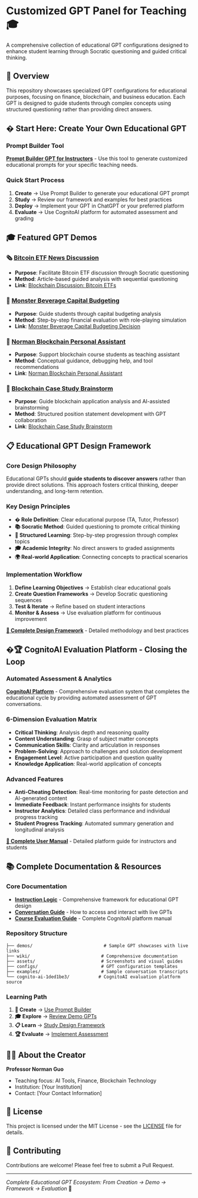 # Customized GPT Panel for Teaching 🎓

A comprehensive collection of educational GPT configurations designed to enhance student learning through Socratic questioning and guided critical thinking.

## 🌟 Overview

This repository showcases specialized GPT configurations for educational purposes, focusing on finance, blockchain, and business education. Each GPT is designed to guide students through complex concepts using structured questioning rather than providing direct answers.

## � Start Here: Create Your Own Educational GPT

### Prompt Builder Tool
**[Prompt Builder GPT for Instructors](https://chatgpt.com/g/g-6890ed7c1f648191a761225ce5035875-prompt-builder-gpt-for-instructors)** - Use this tool to generate customized educational prompts for your specific teaching needs.

### Quick Start Process
1. **Create** → Use Prompt Builder to generate your educational GPT prompt
2. **Study** → Review our framework and examples for best practices
3. **Deploy** → Implement your GPT in ChatGPT or your preferred platform
4. **Evaluate** → Use CognitoAI platform for automated assessment and grading

## 🎓 Featured GPT Demos

### 🗞️ [Bitcoin ETF News Discussion](./demos/news-discussion/)
- **Purpose**: Facilitate Bitcoin ETF discussion through Socratic questioning
- **Method**: Article-based guided analysis with sequential questioning
- **Link**: [Blockchain Discussion: Bitcoin ETFs](https://chatgpt.com/g/g-682769dfb4dc81919304b7603a8d0812-blockchain-discussion-bitcoin-etfs)

### 💼 [Monster Beverage Capital Budgeting](./demos/case-study/)
- **Purpose**: Guide students through capital budgeting analysis
- **Method**: Step-by-step financial evaluation with role-playing simulation
- **Link**: [Monster Beverage Capital Budgeting Decision](https://chatgpt.com/g/g-682403e6757081919bc0555d1f4bbe0b-monster-beverage-capital-budgeting-decision)

### 🔗 [Norman Blockchain Personal Assistant](./demos/course-ta/)
- **Purpose**: Support blockchain course students as teaching assistant
- **Method**: Conceptual guidance, debugging help, and tool recommendations
- **Link**: [Norman Blockchain Personal Assistant](https://chatgpt.com/g/g-6827649b6ea881918c26776087f2bc59-norman-blockchain-personal-assistant)

### 🧠 [Blockchain Case Study Brainstorm](./demos/blockchain-case-study/)
- **Purpose**: Guide blockchain application analysis and AI-assisted brainstorming
- **Method**: Structured position statement development with GPT collaboration
- **Link**: [Blockchain Case Study Brainstorm](https://chatgpt.com/g/g-689105f96214819197822b022382d57f-blockchain-case-study-brainstorm)

## 📋 Educational GPT Design Framework

### Core Design Philosophy
Educational GPTs should **guide students to discover answers** rather than provide direct solutions. This approach fosters critical thinking, deeper understanding, and long-term retention.

### Key Design Principles
- **� Role Definition**: Clear educational purpose (TA, Tutor, Professor)
- **📚 Socratic Method**: Guided questioning to promote critical thinking
- **🔄 Structured Learning**: Step-by-step progression through complex topics
- **🎓 Academic Integrity**: No direct answers to graded assignments
- **🌍 Real-world Application**: Connecting concepts to practical scenarios

### Implementation Workflow
1. **Define Learning Objectives** → Establish clear educational goals
2. **Create Question Frameworks** → Develop Socratic questioning sequences
3. **Test & Iterate** → Refine based on student interactions
4. **Monitor & Assess** → Use evaluation platform for continuous improvement

**[📖 Complete Design Framework](./wiki/instruction-logic.md)** - Detailed methodology and best practices

## �🏆 CognitoAI Evaluation Platform - Closing the Loop

### Automated Assessment & Analytics
**[CognitoAI Platform](https://cognitoai.net)** - Comprehensive evaluation system that completes the educational cycle by providing automated assessment of GPT conversations.

### 6-Dimension Evaluation Matrix
- **Critical Thinking**: Analysis depth and reasoning quality
- **Content Understanding**: Grasp of subject matter concepts
- **Communication Skills**: Clarity and articulation in responses
- **Problem-Solving**: Approach to challenges and solution development
- **Engagement Level**: Active participation and question quality
- **Knowledge Application**: Real-world application of concepts

### Advanced Features
- **Anti-Cheating Detection**: Real-time monitoring for paste detection and AI-generated content
- **Immediate Feedback**: Instant performance insights for students
- **Instructor Analytics**: Detailed class performance and individual progress tracking
- **Student Progress Tracking**: Automated summary generation and longitudinal analysis

**[📖 Complete User Manual](./wiki/course-evaluation-guide.md)** - Detailed platform guide for instructors and students

## 📚 Complete Documentation & Resources

### Core Documentation
- [**Instruction Logic**](./wiki/instruction-logic.md) - Comprehensive framework for educational GPT design
- [**Conversation Guide**](./wiki/conversation-guide.md) - How to access and interact with live GPTs
- [**Course Evaluation Guide**](./wiki/course-evaluation-guide.md) - Complete CognitoAI platform manual

### Repository Structure
```
├── demos/                           # Sample GPT showcases with live links
├── wiki/                           # Comprehensive documentation
├── assets/                         # Screenshots and visual guides
├── configs/                        # GPT configuration templates
├── examples/                       # Sample conversation transcripts
└── cognito-ai-1ded1be3/           # CognitoAI evaluation platform source
```

### Learning Path
1. **🚀 Create** → [Use Prompt Builder](https://chatgpt.com/g/g-6890ed7c1f648191a761225ce5035875-prompt-builder-gpt-for-instructors)
2. **🎓 Explore** → [Review Demo GPTs](./demos/)
3. **📋 Learn** → [Study Design Framework](./wiki/instruction-logic.md)
4. **🏆 Evaluate** → [Implement Assessment](https://cognitoai.net)

## 👨‍🏫 About the Creator

**Professor Norman Guo**
- Teaching focus: AI Tools, Finance, Blockchain Technology
- Institution: [Your Institution]
- Contact: [Your Contact Information]

## 📄 License

This project is licensed under the MIT License - see the [LICENSE](LICENSE) file for details.

## 🤝 Contributing

Contributions are welcome! Please feel free to submit a Pull Request.

---

*Complete Educational GPT Ecosystem: From Creation → Demo → Framework → Evaluation* 🔄
